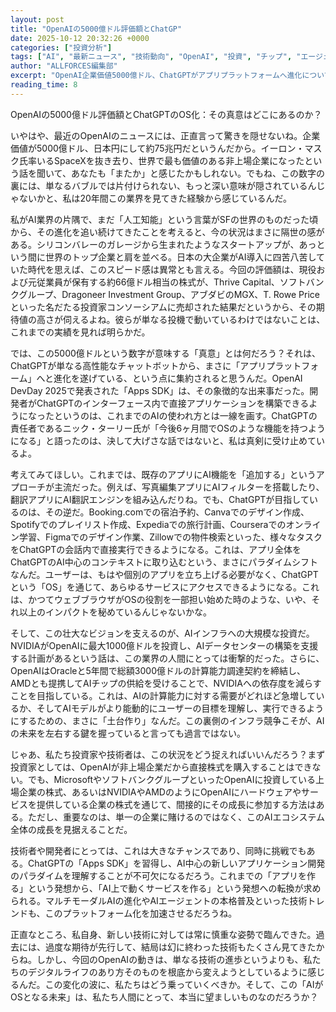 ```yaml
---
layout: post
title: "OpenAIの5000億ドル評価額とChatGP"
date: 2025-10-12 20:32:26 +0000
categories: ["投資分析"]
tags: ["AI", "最新ニュース", "技術動向", "OpenAI", "投資", "チップ", "エージェント"]
author: "ALLFORCES編集部"
excerpt: "OpenAI企業価値5000億ドル、ChatGPTがアプリプラットフォームへ進化について詳細に分析します。"
reading_time: 8
---
```


OpenAIの5000億ドル評価額とChatGPTのOS化：その真意はどこにあるのか？

いやはや、最近のOpenAIのニュースには、正直言って驚きを隠せないね。企業価値が5000億ドル、日本円にして約75兆円だというんだから。イーロン・マスク氏率いるSpaceXを抜き去り、世界で最も価値のある非上場企業になったという話を聞いて、あなたも「またか」と感じたかもしれない。でもね、この数字の裏には、単なるバブルでは片付けられない、もっと深い意味が隠されているんじゃないかと、私は20年間この業界を見てきた経験から感じているんだ。

私がAI業界の片隅で、まだ「人工知能」という言葉がSFの世界のものだった頃から、その進化を追い続けてきたことを考えると、今の状況はまさに隔世の感がある。シリコンバレーのガレージから生まれたようなスタートアップが、あっという間に世界のトップ企業と肩を並べる。日本の大企業がAI導入に四苦八苦していた時代を思えば、このスピード感は異常とも言える。今回の評価額は、現役および元従業員が保有する約66億ドル相当の株式が、Thrive Capital、ソフトバンクグループ、Dragoneer Investment Group、アブダビのMGX、T. Rowe Priceといった名だたる投資家コンソーシアムに売却された結果だというから、その期待値の高さが伺えるよね。彼らが単なる投機で動いているわけではないことは、これまでの実績を見れば明らかだ。

では、この5000億ドルという数字が意味する「真意」とは何だろう？それは、ChatGPTが単なる高性能なチャットボットから、まさに「アプリプラットフォーム」へと進化を遂げている、という点に集約されると思うんだ。OpenAI DevDay 2025で発表された「Apps SDK」は、その象徴的な出来事だった。開発者がChatGPTのインターフェース内で直接アプリケーションを構築できるようになったというのは、これまでのAIの使われ方とは一線を画す。ChatGPTの責任者であるニック・ターリー氏が「今後6ヶ月間でOSのような機能を持つようになる」と語ったのは、決して大げさな話ではないと、私は真剣に受け止めているよ。

考えてみてほしい。これまでは、既存のアプリにAI機能を「追加する」というアプローチが主流だった。例えば、写真編集アプリにAIフィルターを搭載したり、翻訳アプリにAI翻訳エンジンを組み込んだりね。でも、ChatGPTが目指しているのは、その逆だ。Booking.comでの宿泊予約、Canvaでのデザイン作成、Spotifyでのプレイリスト作成、Expediaでの旅行計画、Courseraでのオンライン学習、Figmaでのデザイン作業、Zillowでの物件検索といった、様々なタスクをChatGPTの会話内で直接実行できるようになる。これは、アプリ全体をChatGPTのAI中心のコンテキストに取り込むという、まさにパラダイムシフトなんだ。ユーザーは、もはや個別のアプリを立ち上げる必要がなく、ChatGPTという「OS」を通じて、あらゆるサービスにアクセスできるようになる。これは、かつてウェブブラウザがOSの役割を一部担い始めた時のような、いや、それ以上のインパクトを秘めているんじゃないかな。

そして、この壮大なビジョンを支えるのが、AIインフラへの大規模な投資だ。NVIDIAがOpenAIに最大1000億ドルを投資し、AIデータセンターの構築を支援する計画があるという話は、この業界の人間にとっては衝撃的だった。さらに、OpenAIはOracleと5年間で総額3000億ドルの計算能力調達契約を締結し、AMDとも提携してAIチップの供給を受けることで、NVIDIAへの依存度を減らすことを目指している。これは、AIの計算能力に対する需要がどれほど急増しているか、そしてAIモデルがより能動的にユーザーの目標を理解し、実行できるようにするための、まさに「土台作り」なんだ。この裏側のインフラ競争こそが、AIの未来を左右する鍵を握っていると言っても過言ではない。

じゃあ、私たち投資家や技術者は、この状況をどう捉えればいいんだろう？まず投資家としては、OpenAIが非上場企業だから直接株式を購入することはできない。でも、MicrosoftやソフトバンクグループといったOpenAIに投資している上場企業の株式、あるいはNVIDIAやAMDのようにOpenAIにハードウェアやサービスを提供している企業の株式を通じて、間接的にその成長に参加する方法はある。ただし、重要なのは、単一の企業に賭けるのではなく、このAIエコシステム全体の成長を見据えることだ。

技術者や開発者にとっては、これは大きなチャンスであり、同時に挑戦でもある。ChatGPTの「Apps SDK」を習得し、AI中心の新しいアプリケーション開発のパラダイムを理解することが不可欠になるだろう。これまでの「アプリを作る」という発想から、「AI上で動くサービスを作る」という発想への転換が求められる。マルチモーダルAIの進化やAIエージェントの本格普及といった技術トレンドも、このプラットフォーム化を加速させるだろうね。

正直なところ、私自身、新しい技術に対しては常に慎重な姿勢で臨んできた。過去には、過度な期待が先行して、結局は幻に終わった技術もたくさん見てきたからね。しかし、今回のOpenAIの動きは、単なる技術の進歩というよりも、私たちのデジタルライフのあり方そのものを根底から変えようとしているように感じるんだ。この変化の波に、私たちはどう乗っていくべきか。そして、この「AIがOSとなる未来」は、私たち人間にとって、本当に望ましいものなのだろうか？

